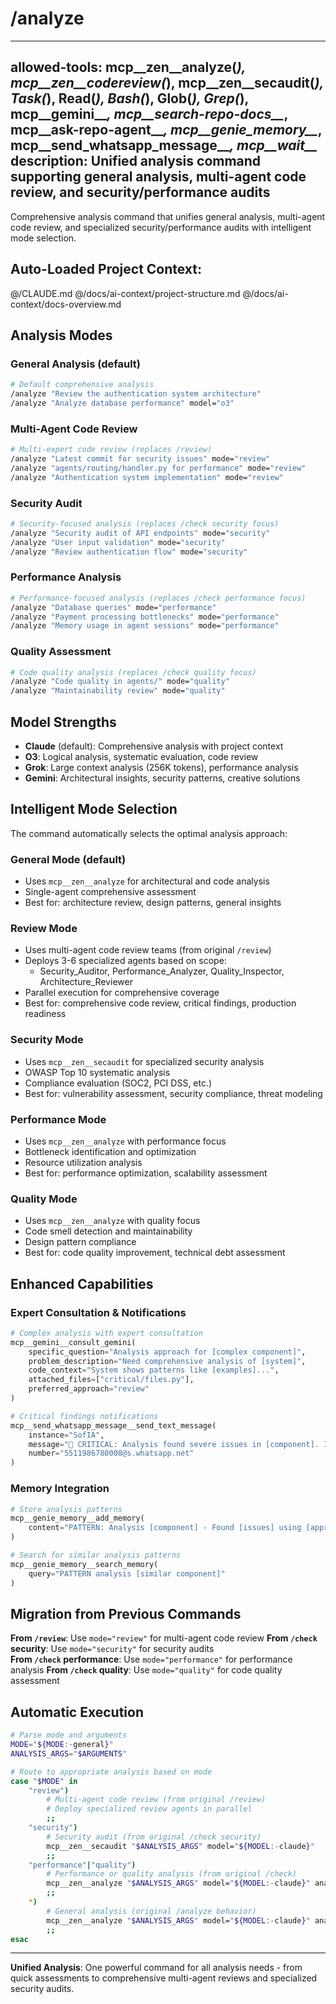 # /analyze

---
allowed-tools: mcp__zen__analyze(*), mcp__zen__codereview(*), mcp__zen__secaudit(*), Task(*), Read(*), Bash(*), Glob(*), Grep(*), mcp__gemini__*, mcp__search-repo-docs__*, mcp__ask-repo-agent__*, mcp__genie_memory__*, mcp__send_whatsapp_message__*, mcp__wait__*
description: Unified analysis command supporting general analysis, multi-agent code review, and security/performance audits
---

Comprehensive analysis command that unifies general analysis, multi-agent code review, and specialized security/performance audits with intelligent mode selection.

## Auto-Loaded Project Context:
@/CLAUDE.md
@/docs/ai-context/project-structure.md
@/docs/ai-context/docs-overview.md

## Analysis Modes

### General Analysis (default)
```bash
# Default comprehensive analysis
/analyze "Review the authentication system architecture"
/analyze "Analyze database performance" model="o3"
```

### Multi-Agent Code Review
```bash
# Multi-expert code review (replaces /review)
/analyze "Latest commit for security issues" mode="review"
/analyze "agents/routing/handler.py for performance" mode="review"
/analyze "Authentication system implementation" mode="review"
```

### Security Audit
```bash
# Security-focused analysis (replaces /check security focus)
/analyze "Security audit of API endpoints" mode="security"
/analyze "User input validation" mode="security"
/analyze "Review authentication flow" mode="security"
```

### Performance Analysis
```bash
# Performance-focused analysis (replaces /check performance focus)
/analyze "Database queries" mode="performance"
/analyze "Payment processing bottlenecks" mode="performance"
/analyze "Memory usage in agent sessions" mode="performance"
```

### Quality Assessment
```bash
# Code quality analysis (replaces /check quality focus)
/analyze "Code quality in agents/" mode="quality"
/analyze "Maintainability review" mode="quality"
```

## Model Strengths

- **Claude** (default): Comprehensive analysis with project context
- **O3**: Logical analysis, systematic evaluation, code review
- **Grok**: Large context analysis (256K tokens), performance analysis
- **Gemini**: Architectural insights, security patterns, creative solutions

## Intelligent Mode Selection

The command automatically selects the optimal analysis approach:

### General Mode (default)
- Uses `mcp__zen__analyze` for architectural and code analysis
- Single-agent comprehensive assessment
- Best for: architecture review, design patterns, general insights

### Review Mode
- Uses multi-agent code review teams (from original `/review`)
- Deploys 3-6 specialized agents based on scope:
  - Security_Auditor, Performance_Analyzer, Quality_Inspector, Architecture_Reviewer
- Parallel execution for comprehensive coverage
- Best for: comprehensive code review, critical findings, production readiness

### Security Mode  
- Uses `mcp__zen__secaudit` for specialized security analysis
- OWASP Top 10 systematic analysis
- Compliance evaluation (SOC2, PCI DSS, etc.)
- Best for: vulnerability assessment, security compliance, threat modeling

### Performance Mode
- Uses `mcp__zen__analyze` with performance focus
- Bottleneck identification and optimization
- Resource utilization analysis
- Best for: performance optimization, scalability assessment

### Quality Mode
- Uses `mcp__zen__analyze` with quality focus
- Code smell detection and maintainability
- Design pattern compliance
- Best for: code quality improvement, technical debt assessment

## Enhanced Capabilities

### Expert Consultation & Notifications
```python
# Complex analysis with expert consultation
mcp__gemini__consult_gemini(
    specific_question="Analysis approach for [complex component]",
    problem_description="Need comprehensive analysis of [system]",
    code_context="System shows patterns like [examples]...",
    attached_files=["critical/files.py"],
    preferred_approach="review"
)

# Critical findings notifications
mcp__send_whatsapp_message__send_text_message(
    instance="SofIA",
    message="🚨 CRITICAL: Analysis found severe issues in [component]. Immediate attention required.",
    number="5511986780008@s.whatsapp.net"
)
```

### Memory Integration
```python
# Store analysis patterns
mcp__genie_memory__add_memory(
    content="PATTERN: Analysis [component] - Found [issues] using [approach] #analysis"
)

# Search for similar analysis patterns
mcp__genie_memory__search_memory(
    query="PATTERN analysis [similar component]"
)
```

## Migration from Previous Commands

**From `/review`**: Use `mode="review"` for multi-agent code review
**From `/check` security**: Use `mode="security"` for security audits  
**From `/check` performance**: Use `mode="performance"` for performance analysis
**From `/check` quality**: Use `mode="quality"` for code quality assessment

## Automatic Execution

```bash
# Parse mode and arguments
MODE="${MODE:-general}"
ANALYSIS_ARGS="$ARGUMENTS"

# Route to appropriate analysis based on mode
case "$MODE" in
    "review")
        # Multi-agent code review (from original /review)
        # Deploy specialized review agents in parallel
        ;;
    "security") 
        # Security audit (from original /check security)
        mcp__zen__secaudit "$ANALYSIS_ARGS" model="${MODEL:-claude}"
        ;;
    "performance"|"quality")
        # Performance or quality analysis (from original /check)
        mcp__zen__analyze "$ANALYSIS_ARGS" model="${MODEL:-claude}" analysis_type="$MODE"
        ;;
    *)
        # General analysis (original /analyze behavior)
        mcp__zen__analyze "$ANALYSIS_ARGS" model="${MODEL:-claude}" analysis_type="general"
        ;;
esac
```

---

**Unified Analysis**: One powerful command for all analysis needs - from quick assessments to comprehensive multi-agent reviews and specialized security audits.